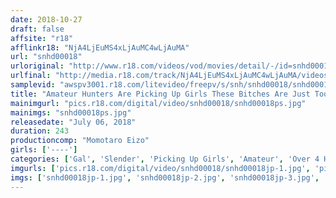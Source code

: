 ```yaml
---
date: 2018-10-27
draft: false
affsite: "r18"
afflinkr18: "NjA4LjEuMS4xLjAuMC4wLjAuMA"
url: "snhd00018"
urloriginal: "http://www.r18.com/videos/vod/movies/detail/-/id=snhd00018"
urlfinal: "http://media.r18.com/track/NjA4LjEuMS4xLjAuMC4wLjAuMA/videos/vod/movies/detail/-/id=snhd00018"
samplevid: "awspv3001.r18.com/litevideo/freepv/s/snh/snhd00018/snhd00018_dmb_w.mp4"
title: "Amateur Hunters Are Picking Up Girls These Bitches Are Just Too Sexy! Shibuya Gal Edition"
mainimgurl: "pics.r18.com/digital/video/snhd00018/snhd00018ps.jpg"
mainimgs: "snhd00018ps.jpg"
releasedate: "July 06, 2018"
duration: 243
productioncomp: "Momotaro Eizo"
girls: ['----']
categories: ['Gal', 'Slender', 'Picking Up Girls', 'Amateur', 'Over 4 Hours']
imgurls: ['pics.r18.com/digital/video/snhd00018/snhd00018jp-1.jpg', 'pics.r18.com/digital/video/snhd00018/snhd00018jp-2.jpg', 'pics.r18.com/digital/video/snhd00018/snhd00018jp-3.jpg', 'pics.r18.com/digital/video/snhd00018/snhd00018jp-4.jpg', 'pics.r18.com/digital/video/snhd00018/snhd00018jp-5.jpg', 'pics.r18.com/digital/video/snhd00018/snhd00018jp-6.jpg', 'pics.r18.com/digital/video/snhd00018/snhd00018jp-7.jpg', 'pics.r18.com/digital/video/snhd00018/snhd00018jp-8.jpg', 'pics.r18.com/digital/video/snhd00018/snhd00018jp-9.jpg', 'pics.r18.com/digital/video/snhd00018/snhd00018jp-10.jpg', 'pics.r18.com/digital/video/snhd00018/snhd00018jp-11.jpg', 'pics.r18.com/digital/video/snhd00018/snhd00018jp-12.jpg', 'pics.r18.com/digital/video/snhd00018/snhd00018jp-13.jpg', 'pics.r18.com/digital/video/snhd00018/snhd00018jp-14.jpg', 'pics.r18.com/digital/video/snhd00018/snhd00018jp-15.jpg', 'pics.r18.com/digital/video/snhd00018/snhd00018jp-16.jpg', 'pics.r18.com/digital/video/snhd00018/snhd00018jp-17.jpg', 'pics.r18.com/digital/video/snhd00018/snhd00018jp-18.jpg', 'pics.r18.com/digital/video/snhd00018/snhd00018jp-19.jpg', 'pics.r18.com/digital/video/snhd00018/snhd00018jp-20.jpg']
imgs: ['snhd00018jp-1.jpg', 'snhd00018jp-2.jpg', 'snhd00018jp-3.jpg', 'snhd00018jp-4.jpg', 'snhd00018jp-5.jpg', 'snhd00018jp-6.jpg', 'snhd00018jp-7.jpg', 'snhd00018jp-8.jpg', 'snhd00018jp-9.jpg', 'snhd00018jp-10.jpg', 'snhd00018jp-11.jpg', 'snhd00018jp-12.jpg', 'snhd00018jp-13.jpg', 'snhd00018jp-14.jpg', 'snhd00018jp-15.jpg', 'snhd00018jp-16.jpg', 'snhd00018jp-17.jpg', 'snhd00018jp-18.jpg', 'snhd00018jp-19.jpg', 'snhd00018jp-20.jpg']
---
```

